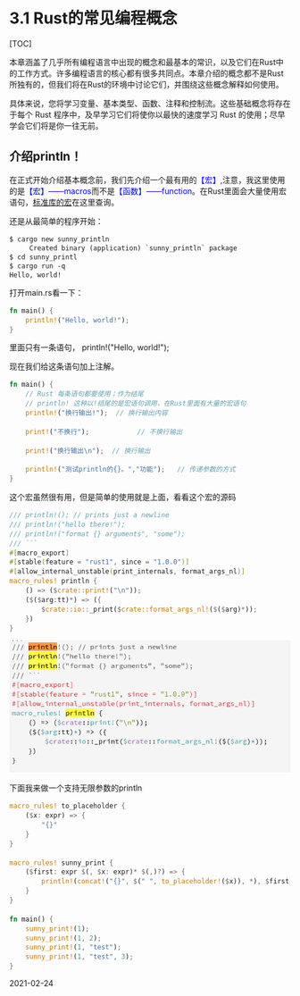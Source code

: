 # 3.1 Rust的常见编程概念
[TOC]

本章涵盖了几乎所有编程语言中出现的概念和最基本的常识，以及它们在Rust中的工作方式。许多编程语言的核心都有很多共同点。本章介绍的概念都不是Rust所独有的，但我们将在Rust的环境中讨论它们，并围绕这些概念解释如何使用。

具体来说，您将学习变量、基本类型、函数、注释和控制流。这些基础概念将存在于每个 Rust 程序中，及早学习它们将使你以最快的速度学习 Rust 的使用；尽早学会它们将是你一往无前。


## 介绍println！

在正式开始介绍基本概念前，我们先介绍一个最有用的<font color="blue">【宏】</font>,注意，我这里使用的是<font color="blue">【宏】——macros</font>而不是<font color="blue">【函数】——function</font>。在Rust里面会大量使用宏语句，[标准库的宏](https://doc.rust-lang.org/std/index.html#macros)在这里查询。

还是从最简单的程序开始：

```shell
$ cargo new sunny_println
     Created binary (application) `sunny_println` package
$ cd sunny_printl
$ cargo run -q
Hello, world!
```

打开main.rs看一下：
```rust
fn main() {
    println!("Hello, world!");
}
```
里面只有一条语句，  println!("Hello, world!");

现在我们给这条语句加上注解。

```rust
fn main() {
    // Rust 每条语句都要使用；作为结尾
    // println! 这种以!结尾的是宏语句调用，在Rust里面有大量的宏语句
    println!("换行输出!");  // 换行输出内容

    print!("不换行");            // 不换行输出

    print!("换行输出\n");  // 换行输出

    println!("测试println的{}。","功能");   // 传递参数的方式
}
```
这个宏虽然很有用，但是简单的使用就是上面，看看这个宏的源码

```rust
/// println!(); // prints just a newline
/// println!("hello there!");
/// println!("format {} arguments", "some");
/// ```
#[macro_export]
#[stable(feature = "rust1", since = "1.0.0")]
#[allow_internal_unstable(print_internals, format_args_nl)]
macro_rules! println {
    () => ($crate::print!("\n"));
    ($($arg:tt)*) => ({
        $crate::io::_print($crate::format_args_nl!($($arg)*));
    })
}
```
![println](./println.png)


下面我来做一个支持无限参数的println

```rust
macro_rules! to_placeholder {
    ($x: expr) => {
        "{}"
    }
}

macro_rules! sunny_print {
    ($first: expr $(, $x: expr)* $(,)?) => {
        println!(concat!("{}", $(" ", to_placeholder!($x)), *), $first, $($x), *)
    }
}

fn main() {
    sunny_print!(1);
    sunny_print!(1, 2);
    sunny_print!(1, "test");
    sunny_print!(1, "test", 3);
}
```
2021-02-24